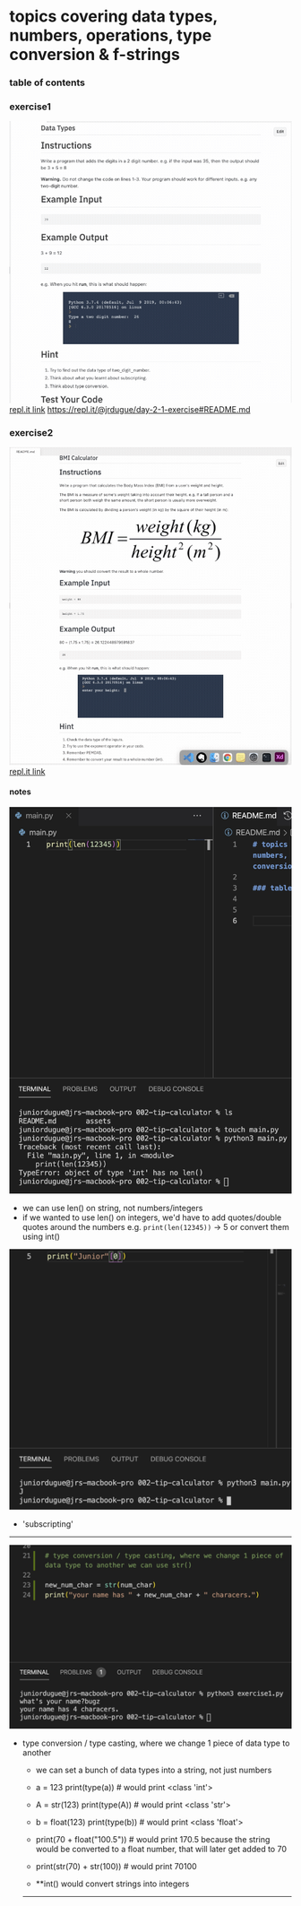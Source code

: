 # topics covering data types, numbers, operations, type conversion & f-strings

### table of contents


### exercise1
![exercise1challenge](/assets/exercise1demo.gif)
[repl.it link](https://repl.it/@jrdugue/day-2-1-exercise)
https://repl.it/@jrdugue/day-2-1-exercise#README.md
### exercise2
![](/assets/exercise2demo.gif)
[repl.it link](https://repl.it/@jrdugue/day-2-2-exercise#README.md)

#### notes
![len() error](/assets/len_error.jpg)
- we can use len() on string, not numbers/integers
- if we wanted to use len() on integers, we'd have to add quotes/double quotes around the numbers e.g. `print(len(12345))` -> 5 or convert them using int()

![printing 1st character of a string](/assets/1st_character.jpg)
- 'subscripting'

---
![string function](/assets/str_function.jpg)
- type conversion / type casting, where we change 1 piece of data type to another
  * we can set a bunch of data types into a string, not just numbers
  * a = 123
print(type(a)) # would print <class 'int'>

  * A = str(123)
print(type(A)) # would print <class 'str'>

  * b = float(123)
print(type(b)) # would print <class 'float'>

  * print(70 + float("100.5")) # would print 170.5 because the string would be converted to a float number, that will later get added to 70

  * print(str(70) + str(100)) # would print 70100 

  - **int() would convert strings into integers
  ---

